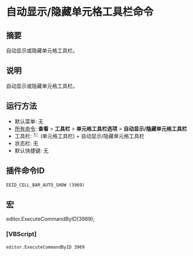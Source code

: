 # 自动显示/隐藏单元格工具栏命令

## 摘要

自动显示或隐藏单元格工具栏。

## 说明

自动显示或隐藏单元格工具栏。

## 运行方法

- 默认菜单: 无
- [所有命令](../tools/all_commands): **查看** >
**工具栏** \> **单元格工具栏选项** \> **自动显示/隐藏单元格工具栏**
- 工具栏: ![](../../images/commonsettings.png) (单元格工具栏) \+ 自动显示/隐藏单元格工具栏
- 状态栏: 无
- 默认快捷键: 无

## 插件命令ID

```
EEID_CELL_BAR_AUTO_SHOW (3969)
```

## 宏

editor.ExecuteCommandByID(3969);

### \[VBScript\]

```
editor.ExecuteCommandByID 3969
```
